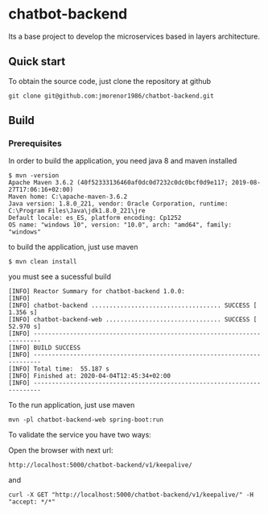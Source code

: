 # chatbot-backend
Its a base project to develop the microservices based in layers architecture.

## Quick start

To obtain the source code, just clone the repository at github
```
git clone git@github.com:jmorenor1986/chatbot-backend.git
``` 

## Build

### Prerequisites
In order to build the application, you need java 8 and maven installed
```
$ mvn -version
Apache Maven 3.6.2 (40f52333136460af0dc0d7232c0dc0bcf0d9e117; 2019-08-27T17:06:16+02:00)
Maven home: C:\apache-maven-3.6.2
Java version: 1.8.0_221, vendor: Oracle Corporation, runtime: C:\Program Files\Java\jdk1.8.0_221\jre
Default locale: es_ES, platform encoding: Cp1252
OS name: "windows 10", version: "10.0", arch: "amd64", family: "windows"
```
to build the application, just use maven
```
$ mvn clean install
```

you must see a sucessful build
```
[INFO] Reactor Summary for chatbot-backend 1.0.0:
[INFO]
[INFO] chatbot-backend .................................... SUCCESS [  1.356 s]
[INFO] chatbot-backend-web ................................ SUCCESS [ 52.970 s]
[INFO] ------------------------------------------------------------------------
[INFO] BUILD SUCCESS
[INFO] ------------------------------------------------------------------------
[INFO] Total time:  55.187 s
[INFO] Finished at: 2020-04-04T12:45:34+02:00
[INFO] ------------------------------------------------------------------------

```
To the run application, just use maven
```
mvn -pl chatbot-backend-web spring-boot:run
```
To validate the service you have two ways:

Open the browser with next url:
```
http://localhost:5000/chatbot-backend/v1/keepalive/
```
and
```
curl -X GET "http://localhost:5000/chatbot-backend/v1/keepalive/" -H "accept: */*"
```
